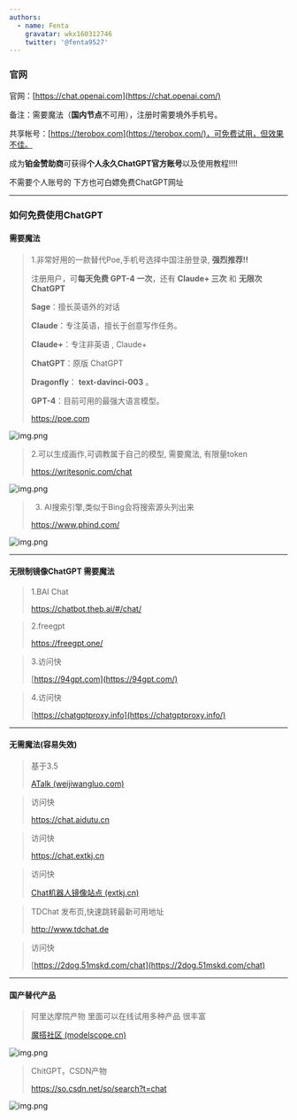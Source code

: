 ```yaml
---
authors:
  - name: Fenta
    gravatar: wkx160312746
    twitter: '@fenta9527'
---
```



<script setup>
import Author from '@theme/components/Author.vue'
import AuthorGrop from '@theme/components/AuthorGrop.vue'
</script>

<AuthorGrop>
  <Author />
</AuthorGrop>

### 官网

官网：[https://chat.openai.com](https://chat.openai.com/)

备注：需要魔法（**国内节点**不可用），注册时需要境外手机号。

共享帐号：[https://terobox.com](https://terobox.com/)，可免费试用，但效果不佳。

成为**铂金赞助商**可获得**个人永久ChatGPT官方账号**以及使用教程!!!!

不需要个人账号的 下方也可白嫖免费ChatGPT网址

---


### **如何免费使用ChatGPT**

#### 需要魔法

> 1.非常好用的一款替代Poe,手机号选择中国注册登录,  **强烈推荐!!**
>
> 注册用户，可**每天免费 GPT-4 一次**，还有 **Claude+ 三次** 和 **无限次ChatGPT**
>
> **Sage**：擅长英语外的对话
>
> **Claude**：专注英语，擅长于创意写作任务。
>
> **Claude+**：专注非英语 , Claude+
>
> **ChatGPT**：原版 ChatGPT
>
> **Dragonfly**： **text-davinci-003** 。
>
> **GPT-4**：目前可用的最强大语言模型。
>
> https://poe.com

![img.png](/gpt/poe.png)


> 2.可以生成画作,可调教属于自己的模型, 需要魔法, 有限量token
>
> https://writesonic.com/chat

![img.png](/gpt/writesonic.png)

> 3. AI搜索引擎,类似于Bing会将搜索源头列出来
>
> https://www.phind.com/

![img.png](/gpt/phind.png)

---

#### 无限制镜像ChatGPT 需要魔法

> 1.BAI Chat
>
> https://chatbot.theb.ai/#/chat/

> 2.freegpt
>
> https://freegpt.one/

> 3.访问快
>
> [https://94gpt.com](https://94gpt.com/)

> 4.访问快
>
> [https://chatgptproxy.info](https://chatgptproxy.info/)


---
#### 无需魔法(容易失效)

> 基于3.5
>
> [ATalk (weijiwangluo.com)](https://www.weijiwangluo.com/talk)

> 访问快
>
> https://chat.aidutu.cn

> 访问快
>
> https://chat.extkj.cn

> 访问快
>
> [Chat机器人镜像站点 (extkj.cn)](https://mirrorchat.extkj.cn/)

> TDChat 发布页,快速跳转最新可用地址
>
> http://www.tdchat.de

> 访问快
>
> [https://2dog.51mskd.com/chat](https://2dog.51mskd.com/chat)


---
#### 国产替代产品

> 阿里达摩院产物 里面可以在线试用多种产品 很丰富
>
>  [魔搭社区 (modelscope.cn)](https://modelscope.cn/studios)

![img.png](/gpt/modelscope.png)


>  ChitGPT，CSDN产物
>
>  https://so.csdn.net/so/search?t=chat

![img.png](/gpt/csdn.png)
